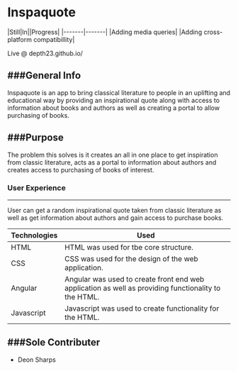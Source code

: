 # Inspaquote
|Still|In||Progress|
|-------|-------|
|Adding media queries|
|Adding cross-platform compatibillity| 

Live @ depth23.github.io/

###General Info
-------------------------------------------
Inspaquote is an app to bring classical literature to people in an uplifting and educational way by providing an inspirational quote along with access to information about books and authors as well as creating a portal to allow purchasing of books.

###Purpose
-------------------------------------------
The problem this solves is it creates an all in one place to get inspiration from classic literature, acts as a portal to information about authors and creates access to purchasing of books of interest.

### User Experience
-------------------------------------------
User can get a random inspirational quote taken from classic literature as well as get information about authors and gain access to purchase books. 




|Technologies|Used|
|-------|-------|
|HTML|HTML was used for tbe core structure.|
|CSS|CSS was used for the design of the web application.|
|Angular|Angular was used to create front end web application as well as providing functionality to the HTML.|
|Javascript|Javascript was used to create functionality for the HTML.|



###Sole Contributer
-------------------------------------------
* Deon Sharps